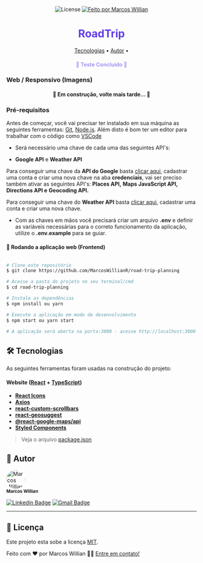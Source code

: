 
<p align="center">
  <img alt="License" src="https://img.shields.io/badge/license-MIT-117EFF">

  <a href="https://github.com/MarcosWillianR">
    <img alt="Feito por Marcos Willian" src="http://img.shields.io/badge/feito%20por-Marcos%20Willian-%117EFF">
  </a>
</p>

<h1 align="center" style="color: #623cea; font-weight: bold">RoadTrip</h1>

<p align="center">
 <a href="#-tecnologias">Tecnologias</a> •
 <a href="#-autor">Autor</a> •
</p>

<h4 align="center" style="color: #a795f4;">🚙 Teste Concluído 🚙</h4>

### Web / Responsivo **(Imagens)**

<h4 align="center">
	🚧  Em construção, volte mais tarde... 🚧
</h4>

<!-- <p align="center" style="display: flex; align-items: flex-start; justify-content: center;">
  <img alt="RoadTrip" title="#RoadTrip" src="src/assets/desktop.gif" width="800px">
</p>

<p align="center" style="display: flex; align-items: flex-start; justify-content: center;">
  <img alt="RoadTrip" title="#RoadTrip" src="mobile1.png" width="400px">
  <img alt="RoadTrip" title="#RoadTrip" src="mobile1.png" width="400px">
</p> -->


### Pré-requisitos

Antes de começar, você vai precisar ter instalado em sua máquina as seguintes ferramentas:
[Git](https://git-scm.com), [Node.js](https://nodejs.org/en/).
Além disto é bom ter um editor para trabalhar com o código como [VSCode](https://code.visualstudio.com/)

- Será necessário uma chave de cada uma das seguintes API's:
* **Google API** e **Weather API**

Para conseguir uma chave da **API do Google** basta [clicar aqui](https://cloud.google.com/cloud-console), cadastrar uma conta e criar uma nova chave na aba **credenciais**, vai ser preciso também ativar as seguintes API's: **Places API,** **Maps JavaScript API,** **Directions API e** **Geocoding API.**

Para conseguir uma chave do **Weather API** basta [clicar aqui](https://openweathermap.org/api), cadastrar uma conta e criar uma nova chave.

- Com as chaves em mãos você precisará criar um arquivo **.env** e definir as variáveis necessárias para o correto funcionamento da aplicação, utilize o **.env.example** para se guiar.

#### 🧭 Rodando a aplicação web (Frontend)

```bash

# Clone este repositório
$ git clone https://github.com/MarcosWillianR/road-trip-planning

# Acesse a pasta do projeto no seu terminal/cmd
$ cd road-trip-planning

# Instale as dependências
$ npm install ou yarn

# Execute a aplicação em modo de desenvolvimento
$ npm start ou yarn start

# A aplicação será aberta na porta:3000 - acesse http://localhost:3000

```

## 🛠 Tecnologias

As seguintes ferramentas foram usadas na construção do projeto:

#### **Website**  ([React](https://reactjs.org/)  +  [TypeScript](https://www.typescriptlang.org/))

-   **[React Icons](https://react-icons.github.io/react-icons/)**
-   **[Axios](https://github.com/axios/axios)**
-   **[react-custom-scrollbars](https://github.com/malte-wessel/react-custom-scrollbars)**
-   **[react-geosuggest](https://github.com/ubilabs/react-geosuggest)**
-   **[@react-google-maps/api](https://github.com/JustFly1984/react-google-maps-api)**
-   **[Styled Components](https://github.com/styled-components/styled-components)**

> Veja o arquivo  [package.json](https://github.com/MarcosWillianR/road-trip-planning/blob/master/package.json)

## 🦸 Autor

 <img style="border-radius: 50%;" src="https://github.com/MarcosWillianR.png" width="50px;" alt="Marcos Willian"/>
 <br />
 <sub><b>Marcos Willian</b></sub></a>
 <br />

[![Linkedin Badge](https://img.shields.io/badge/-Marcos%20Willian-blue?style=flat-square&logo=Linkedin&logoColor=white&link=https://www.linkedin.com/in/marcos-willian-977311188/)](https://www.linkedin.com/in/marcos-willian-977311188/)
[![Gmail Badge](https://img.shields.io/badge/-markusuuuu@gmail.com-c14438?style=flat-square&logo=Gmail&logoColor=white&link=mailto:markusuuuu@gmail.com)](markusuuuu@gmail.com)

---

## 📝 Licença

Este projeto esta sobe a licença [MIT](./LICENSE).

Feito com ❤️ por Marcos Willian 👋🏽 [Entre em contato!](https://www.linkedin.com/in/marcos-willian-977311188/)

